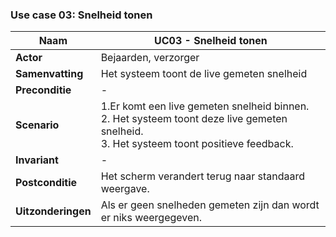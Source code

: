 ### Use case 03: Snelheid tonen

| **Naam** | UC03 - Snelheid tonen |
| --- | --- |
| **Actor** | Bejaarden, verzorger |
| **Samenvatting** | Het systeem toont de live gemeten snelheid |
| **Preconditie** | - |
| **Scenario** | 1.Er komt een live gemeten snelheid binnen.<br> 2. Het systeem toont deze live gemeten snelheid.<br> 3. Het systeem toont positieve feedback. |
| **Invariant** | - |
| **Postconditie** | Het scherm verandert terug naar standaard weergave. |
| **Uitzonderingen** | Als er geen snelheden gemeten zijn dan wordt er niks weergegeven. |